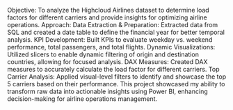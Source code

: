 Objective:
To analyze the Highcloud Airlines dataset to determine load factors for different carriers and provide insights for optimizing airline operations.
Approach:
Data Extraction & Preparation: Extracted data from SQL and created a date table to define the financial year for better temporal analysis.
KPI Development: Built KPIs to evaluate weekday vs. weekend performance, total passengers, and total flights.
Dynamic Visualizations: Utilized slicers to enable dynamic filtering of origin and destination countries, allowing for focused analysis.
DAX Measures: Created DAX measures to accurately calculate the load factor for different carriers.
Top Carrier Analysis: Applied visual-level filters to identify and showcase the top 5 carriers based on their performance.
This project showcased my ability to transform raw data into actionable insights using Power BI, enhancing decision-making for airline operations management.
